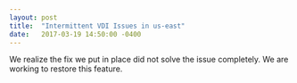 ```yaml
---
layout: post
title:  "Intermittent VDI Issues in us-east"
date:   2017-03-19 14:50:00 -0400
---
```


We realize the fix we put in place did not solve the issue completely.  We are working
to restore this feature.
